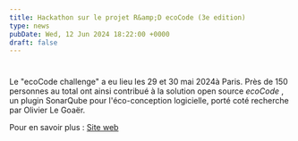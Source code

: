 ```yaml
---
title: Hackathon sur le projet R&amp;D ecoCode (3e edition)
type: news
pubDate: Wed, 12 Jun 2024 18:22:00 +0000
draft: false
---
```


# 

Le "ecoCode challenge" a eu lieu les 29 et 30 mai 2024à Paris. Près de 150 personnes au total ont ainsi contribué à la solution open source  _ecoCode_ , un plugin SonarQube pour l'éco-conception logicielle, porté coté recherche par Olivier Le Goaër.

Pour en savoir plus : [ Site web](https://challenge.ecocode.io/)
